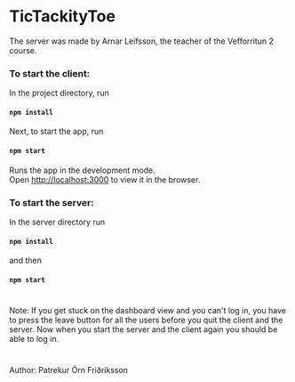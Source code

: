 # TicTackityToe

The server was made by Arnar Leifsson, the teacher of the Vefforritun 2 course.

### To start the client:
In the project directory, run

#### `npm install`

Next, to start the app, run

#### `npm start`

Runs the app in the development mode.\
Open [http://localhost:3000](http://localhost:3000) to view it in the browser.

### To start the server:
In the server directory run
#### `npm install`

and then

#### `npm start`

#

Note: If you get stuck on the dashboard view and you can't log in,
you have to press the leave button for all the users before you quit the
client and the server. Now when you start the server and the client again
you should be able to log in.

#

Author: Patrekur Örn Friðriksson
